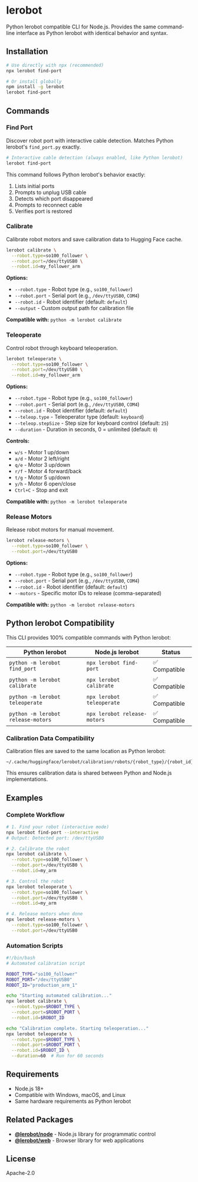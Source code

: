 # lerobot

Python lerobot compatible CLI for Node.js. Provides the same command-line interface as Python lerobot with identical behavior and syntax.

## Installation

```bash
# Use directly with npx (recommended)
npx lerobot find-port

# Or install globally
npm install -g lerobot
lerobot find-port
```

## Commands

### Find Port

Discover robot port with interactive cable detection. Matches Python lerobot's `find_port.py` exactly.

```bash
# Interactive cable detection (always enabled, like Python lerobot)
lerobot find-port
```

This command follows Python lerobot's behavior exactly:

1. Lists initial ports
2. Prompts to unplug USB cable
3. Detects which port disappeared
4. Prompts to reconnect cable
5. Verifies port is restored

### Calibrate

Calibrate robot motors and save calibration data to Hugging Face cache.

```bash
lerobot calibrate \
  --robot.type=so100_follower \
  --robot.port=/dev/ttyUSB0 \
  --robot.id=my_follower_arm
```

**Options:**

- `--robot.type` - Robot type (e.g., `so100_follower`)
- `--robot.port` - Serial port (e.g., `/dev/ttyUSB0`, `COM4`)
- `--robot.id` - Robot identifier (default: `default`)
- `--output` - Custom output path for calibration file

**Compatible with:** `python -m lerobot calibrate`

### Teleoperate

Control robot through keyboard teleoperation.

```bash
lerobot teleoperate \
  --robot.type=so100_follower \
  --robot.port=/dev/ttyUSB0 \
  --robot.id=my_follower_arm
```

**Options:**

- `--robot.type` - Robot type (e.g., `so100_follower`)
- `--robot.port` - Serial port (e.g., `/dev/ttyUSB0`, `COM4`)
- `--robot.id` - Robot identifier (default: `default`)
- `--teleop.type` - Teleoperator type (default: `keyboard`)
- `--teleop.stepSize` - Step size for keyboard control (default: `25`)
- `--duration` - Duration in seconds, 0 = unlimited (default: `0`)

**Controls:**

- `w/s` - Motor 1 up/down
- `a/d` - Motor 2 left/right
- `q/e` - Motor 3 up/down
- `r/f` - Motor 4 forward/back
- `t/g` - Motor 5 up/down
- `y/h` - Motor 6 open/close
- `Ctrl+C` - Stop and exit

**Compatible with:** `python -m lerobot teleoperate`

### Release Motors

Release robot motors for manual movement.

```bash
lerobot release-motors \
  --robot.type=so100_follower \
  --robot.port=/dev/ttyUSB0
```

**Options:**

- `--robot.type` - Robot type (e.g., `so100_follower`)
- `--robot.port` - Serial port (e.g., `/dev/ttyUSB0`, `COM4`)
- `--robot.id` - Robot identifier (default: `default`)
- `--motors` - Specific motor IDs to release (comma-separated)

**Compatible with:** `python -m lerobot release-motors`

## Python lerobot Compatibility

This CLI provides 100% compatible commands with Python lerobot:

| Python lerobot                     | Node.js lerobot              | Status        |
| ---------------------------------- | ---------------------------- | ------------- |
| `python -m lerobot find_port`      | `npx lerobot find-port`      | ✅ Compatible |
| `python -m lerobot calibrate`      | `npx lerobot calibrate`      | ✅ Compatible |
| `python -m lerobot teleoperate`    | `npx lerobot teleoperate`    | ✅ Compatible |
| `python -m lerobot release-motors` | `npx lerobot release-motors` | ✅ Compatible |

### Calibration Data Compatibility

Calibration files are saved to the same location as Python lerobot:

```
~/.cache/huggingface/lerobot/calibration/robots/{robot_type}/{robot_id}.json
```

This ensures calibration data is shared between Python and Node.js implementations.

## Examples

### Complete Workflow

```bash
# 1. Find your robot (interactive mode)
npx lerobot find-port --interactive
# Output: Detected port: /dev/ttyUSB0

# 2. Calibrate the robot
npx lerobot calibrate \
  --robot.type=so100_follower \
  --robot.port=/dev/ttyUSB0 \
  --robot.id=my_arm

# 3. Control the robot
npx lerobot teleoperate \
  --robot.type=so100_follower \
  --robot.port=/dev/ttyUSB0 \
  --robot.id=my_arm

# 4. Release motors when done
npx lerobot release-motors \
  --robot.type=so100_follower \
  --robot.port=/dev/ttyUSB0
```

### Automation Scripts

```bash
#!/bin/bash
# Automated calibration script

ROBOT_TYPE="so100_follower"
ROBOT_PORT="/dev/ttyUSB0"
ROBOT_ID="production_arm_1"

echo "Starting automated calibration..."
npx lerobot calibrate \
  --robot.type=$ROBOT_TYPE \
  --robot.port=$ROBOT_PORT \
  --robot.id=$ROBOT_ID

echo "Calibration complete. Starting teleoperation..."
npx lerobot teleoperate \
  --robot.type=$ROBOT_TYPE \
  --robot.port=$ROBOT_PORT \
  --robot.id=$ROBOT_ID \
  --duration=60  # Run for 60 seconds
```

## Requirements

- Node.js 18+
- Compatible with Windows, macOS, and Linux
- Same hardware requirements as Python lerobot

## Related Packages

- **[@lerobot/node](../node/)** - Node.js library for programmatic control
- **[@lerobot/web](../web/)** - Browser library for web applications

## License

Apache-2.0
